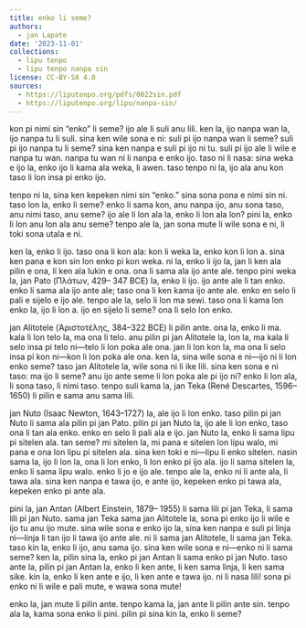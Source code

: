 ```yaml
---
title: enko li seme?
authors:
  - jan Lapate
date: '2023-11-01'
collections:
  - lipu tenpo
  - lipu tenpo nanpa sin
license: CC-BY-SA 4.0
sources:
  - https://liputenpo.org/pdfs/0022sin.pdf
  - https://liputenpo.org/lipu/nanpa-sin/
---
```


kon pi nimi sin “enko” li seme? ijo ale li suli anu lili. ken la, ijo nanpa wan la, ijo nanpa tu li suli. sina ken wile sona e ni: suli pi ijo nanpa wan li seme? suli pi ijo nanpa tu li seme? sina ken nanpa e suli pi ijo ni tu. suli pi ijo ale li wile e nanpa tu wan. nanpa tu wan ni li nanpa e enko ijo. taso ni li nasa: sina weka e ijo la, enko ijo li kama ala weka, li awen. taso tenpo ni la, ijo ala anu kon taso li lon insa pi enko ijo.

tenpo ni la, sina ken kepeken nimi sin “enko.” sina sona pona e nimi sin ni. taso lon la, enko li seme? enko li sama kon, anu nanpa ijo, anu sona taso, anu nimi taso, anu seme? ijo ale li lon ala la, enko li lon ala lon? pini la, enko li lon anu lon ala anu seme? tenpo ale la, jan sona mute li wile sona e ni, li toki sona utala e ni.

ken la, enko li ijo. taso ona li kon ala: kon li weka la, enko kon li lon a. sina ken pana e kon sin lon enko pi kon weka. ni la, enko li ijo la, jan li ken ala pilin e ona, li ken ala lukin e ona. ona li sama ala ijo ante ale. tenpo pini weka la, jan Pato (Πλάτων, 429– 347 BCE) la, enko li ijo. ijo ante ale li tan enko. enko li sama ala ijo ante ale; taso ona li ken kama ijo ante ale. enko en selo li pali e sijelo e ijo ale. tenpo ale la, selo li lon ma sewi. taso ona li kama lon enko la, ijo li lon a. ijo en sijelo li seme? ona li selo lon enko.

jan Alitotele (Ἀριστοτέλης, 384–322 BCE) li pilin ante. ona la, enko li ma. kala li lon telo la, ma ona li telo. anu pilin pi jan Alitotele la, lon la, ma kala li selo insa pi telo ni—telo li lon poka ale ona. jan li lon kon la, ma ona li selo insa pi kon ni—kon li lon poka ale ona. ken la, sina wile sona e ni—ijo ni li lon enko seme? taso jan Alitotele la, wile sona ni li ike lili. sina ken sona e ni taso: ma ijo li seme? anu ijo ante seme li lon poka ale pi ijo ni? enko li lon ala, li sona taso, li nimi taso. tenpo suli kama la, jan Teka (René Descartes, 1596–1650) li pilin e sama anu sama lili.

jan Nuto (Isaac Newton, 1643–1727) la, ale ijo li lon enko. taso pilin pi jan Nuto li sama ala pilin pi jan Pato. pilin pi jan Nuto la, ijo ale li lon enko, taso ona li tan ala enko. enko en selo li pali ala e ijo. jan Nuto la, enko li sama lipu pi sitelen ala. tan seme? mi sitelen la, mi pana e sitelen lon lipu walo, mi pana e ona lon lipu pi sitelen ala. sina ken toki e ni—lipu li enko sitelen. nasin sama la, ijo li lon la, ona li lon enko, li lon enko pi ijo ala. ijo li sama sitelen la, enko li sama lipu walo. enko li jo e ijo ale. tenpo ale la, enko ni li ante ala, li tawa ala. sina ken nanpa e tawa ijo, e ante ijo, kepeken enko pi tawa ala, kepeken enko pi ante ala.

pini la, jan Antan (Albert Einstein, 1879– 1955) li sama lili pi jan Teka, li sama lili pi jan Nuto. sama jan Teka sama jan Alitotele la, sona pi enko ijo li wile e ijo tu anu ijo mute. sina wile sona e enko ijo la, sina ken nanpa e suli pi linja ni—linja li tan ijo li tawa ijo ante ale. ni li sama jan Alitotele, li sama jan Teka. taso kin la, enko li ijo, anu sama ijo. sina ken wile sona e ni—enko ni li sama seme? ken la, pilin sina la, enko pi jan Antan li sama enko pi jan Nuto. taso ante la, pilin pi jan Antan la, enko li ken ante, li ken sama linja, li ken sama sike. kin la, enko li ken ante e ijo, li ken ante e tawa ijo. ni li nasa lili! sona pi enko ni li wile e pali mute, e wawa sona mute!

enko la, jan mute li pilin ante. tenpo kama la, jan ante li pilin ante sin. tenpo ala la, kama sona enko li pini. pilin pi sina kin la, enko li seme?